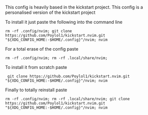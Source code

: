 This config is heavily based in the kickstart project. This config is a personalised version of the kickstart project

To install it just paste the following into the command line
```
rm -rf .config/nvim; git clone https://github.com/Poylol1/kickstart.nvim.git "${XDG_CONFIG_HOME:-$HOME/.config}"/nvim; nvim
```
For a total erase of the config paste 
```
rm -rf .config/nvim; rm -rf .local/share/nvim;
```
To install it from scratch paste
```
 git clone https://github.com/Poylol1/kickstart.nvim.git "${XDG_CONFIG_HOME:-$HOME/.config}"/nvim; nvim
```
Finally to totally reinstall paste
```
rm -rf .config/nvim; rm -rf .local/share/nvim; git clone https://github.com/Poylol1/kickstart.nvim.git "${XDG_CONFIG_HOME:-$HOME/.config}"/nvim; nvim
```
